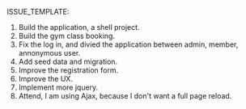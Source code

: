 ISSUE_TEMPLATE:

1) Build the application, a shell project.
2) Build the gym class booking.
3) Fix the log in, and divied the application between admin, member, annonymous user.
4) Add seed data and migration.
5) Improve the registration form.
6) Improve the UX.
7) Implement more jquery.
8) Attend, I am using Ajax, because I don't want a full page reload.
